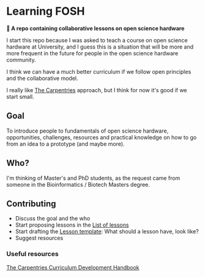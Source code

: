 # Learning FOSH

**:wrench: A repo containing collaborative lessons on open science hardware**

I start this repo because I was asked to teach a course on open science hardware at University, and I guess this is a situation that will be more and more frequent in the future for people in the open science hardware community.

I think we can have a much better curriculum if we follow open principles and the collaborative model.

I really like [The Carpentries](https://github.com/carpentries/) approach, but I think for now it's good if we start small.

## Goal
To introduce people to fundamentals of open science hardware, opportunities, challenges, resources and practical knowledge on how to go from an idea to a prototype (and maybe more).

## Who?
I'm thinking of Master's and PhD students, as the request came from someone in the Bioinformatics / Biotech Masters degree.

## Contributing
- Discuss the goal and the who
- Start proposing lessons in the [List of lessons](/lessons.md)
- Start drafting the [Lesson template](/leson_template.md): What should a lesson have, look like?
- Suggest resources

### Useful resources

[The Carpentries Curriculum Development Handbook](https://carpentries.github.io/curriculum-development/)

